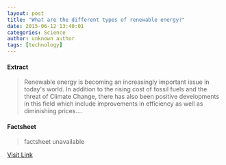 ```yaml
---
layout: post
title: "What are the different types of renewable energy?"
date: 2015-06-12 13:40:01
categories: Science
author: unknown author
tags: [technology]
---
```



#### Extract
>Renewable energy is becoming an increasingly important issue in today's world. In addition to the rising cost of fossil fuels and the threat of Climate Change, there has also been positive developments in this field which include improvements in efficiency as well as diminishing prices....

#### Factsheet
>factsheet unavailable

[Visit Link](http://phys.org/news353315097.html)


